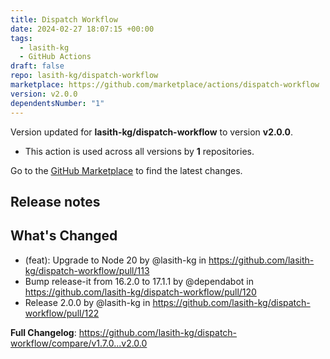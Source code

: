 ```yaml
---
title: Dispatch Workflow
date: 2024-02-27 18:07:15 +00:00
tags:
  - lasith-kg
  - GitHub Actions
draft: false
repo: lasith-kg/dispatch-workflow
marketplace: https://github.com/marketplace/actions/dispatch-workflow
version: v2.0.0
dependentsNumber: "1"
---
```



Version updated for **lasith-kg/dispatch-workflow** to version **v2.0.0**.
- This action is used across all versions by **1** repositories.

Go to the [GitHub Marketplace](https://github.com/marketplace/actions/dispatch-workflow) to find the latest changes.

## Release notes

## What's Changed
* (feat): Upgrade to Node 20 by @lasith-kg in https://github.com/lasith-kg/dispatch-workflow/pull/113
* Bump release-it from 16.2.0 to 17.1.1 by @dependabot in https://github.com/lasith-kg/dispatch-workflow/pull/120
* Release 2.0.0 by @lasith-kg in https://github.com/lasith-kg/dispatch-workflow/pull/122


**Full Changelog**: https://github.com/lasith-kg/dispatch-workflow/compare/v1.7.0...v2.0.0
